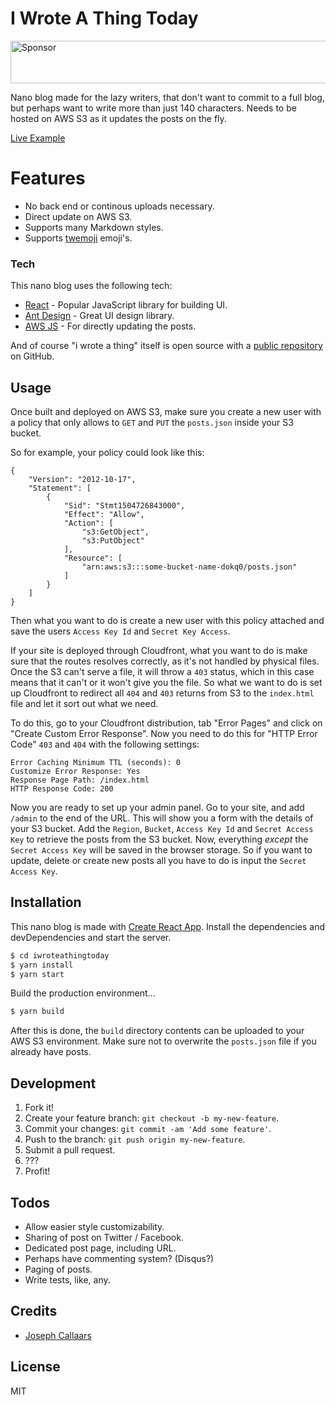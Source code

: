 # I Wrote A Thing Today

<a target='_blank' rel='nofollow' href='https://app.codesponsor.io/link/AEMubo6XgXjBRq7V3urxNFC3/bcallaars/iwroteathingtoday'>  <img alt='Sponsor' width='888' height='68' src='https://app.codesponsor.io/embed/AEMubo6XgXjBRq7V3urxNFC3/bcallaars/iwroteathingtoday.svg' /></a>

Nano blog made for the lazy writers, that don't want to commit to a full blog, but perhaps want to write more than just 140 characters. Needs to be hosted on AWS S3 as it updates the posts on the fly.

[Live Example](https://callaa.rs)

# Features

- No back end or continous uploads necessary.
- Direct update on AWS S3.
- Supports many Markdown styles.
- Supports [twemoji](https://github.com/twitter/twemoji) emoji's.

### Tech

This nano blog uses the following tech:

* [React](https://facebook.github.io/react/) - Popular JavaScript library for building UI. 
* [Ant Design](http://ant.design) - Great UI design library.
* [AWS JS](https://aws.amazon.com/javascript/) - For directly updating the posts.

And of course "i wrote a thing" itself is open source with a [public repository](http://iwroteathing.today)
 on GitHub.

## Usage

Once built and deployed on AWS S3, make sure you create a new user with a policy that only allows to `GET` and `PUT` the `posts.json` inside your S3 bucket.

So for example, your policy could look like this:

```
{
    "Version": "2012-10-17",
    "Statement": [
        {
            "Sid": "Stmt1504726843000",
            "Effect": "Allow",
            "Action": [
                "s3:GetObject",
                "s3:PutObject"
            ],
            "Resource": [
                "arn:aws:s3:::some-bucket-name-dokq0/posts.json"
            ]
        }
    ]
}
```

Then what you want to do is create a new user with this policy attached and save the users `Access Key Id` and `Secret Key Access`.

If your site is deployed through Cloudfront, what you want to do is make sure that the routes resolves correctly, as it's not handled by physical files. Once the S3 can't serve a file, it will throw a `403` status, which in this case means that it can't or it won't give you the file. So what we want to do is set up Cloudfront to redirect all `404` and `403` returns from S3 to the `index.html` file and let it sort out what we need.

To do this, go to your Cloudfront distribution, tab "Error Pages" and click on "Create Custom Error Response". Now you need to do this for "HTTP Error Code" `403` and `404` with the following settings:

```
Error Caching Minimum TTL (seconds): 0
Customize Error Response: Yes
Response Page Path: /index.html
HTTP Response Code: 200
```

Now you are ready to set up your admin panel. Go to your site, and add `/admin` to the end of the URL. This will show you a form with the details of your S3 bucket. Add the `Region`, `Bucket`, `Access Key Id` and `Secret Access Key` to retrieve the posts from the S3 bucket. Now, everything *except* the `Secret Access Key` will be saved in the browser storage. So if you want to update, delete or create new posts all you have to do is input the `Secret Access Key`.

## Installation

This nano blog is made with [Create React App](https://github.com/facebookincubator/create-react-app). Install the dependencies and devDependencies and start the server.

```sh
$ cd iwroteathingtoday
$ yarn install
$ yarn start
```

Build the production environment...

```sh
$ yarn build
```
After this is done, the `build` directory contents can be uploaded to your AWS S3 environment. Make sure not to overwrite the `posts.json` file if you already have posts.

## Development

1. Fork it!
2. Create your feature branch: `git checkout -b my-new-feature`.
3. Commit your changes: `git commit -am 'Add some feature'`.
4. Push to the branch: `git push origin my-new-feature`.
5. Submit a pull request.
6. ???
7. Profit!

## Todos

 - Allow easier style customizability.
 - Sharing of post on Twitter / Facebook.
 - Dedicated post page, including URL.
 - Perhaps have commenting system? (Disqus?)
 - Paging of posts.
 - Write tests, like, any.

## Credits
  - [Joseph Callaars](https://github.com/bcallaars)

## License
MIT
